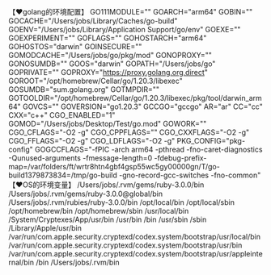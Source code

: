 
【❤️golang的环境配置】
GO111MODULE=""
GOARCH="arm64"
GOBIN=""
GOCACHE="/Users/jobs/Library/Caches/go-build"
GOENV="/Users/jobs/Library/Application Support/go/env"
GOEXE=""
GOEXPERIMENT=""
GOFLAGS=""
GOHOSTARCH="arm64"
GOHOSTOS="darwin"
GOINSECURE=""
GOMODCACHE="/Users/jobs/go/pkg/mod"
GONOPROXY=""
GONOSUMDB=""
GOOS="darwin"
GOPATH="/Users/jobs/go"
GOPRIVATE=""
GOPROXY="https://proxy.golang.org,direct"
GOROOT="/opt/homebrew/Cellar/go/1.20.3/libexec"
GOSUMDB="sum.golang.org"
GOTMPDIR=""
GOTOOLDIR="/opt/homebrew/Cellar/go/1.20.3/libexec/pkg/tool/darwin_arm64"
GOVCS=""
GOVERSION="go1.20.3"
GCCGO="gccgo"
AR="ar"
CC="cc"
CXX="c++"
CGO_ENABLED="1"
GOMOD="/Users/jobs/Desktop/Test/go.mod"
GOWORK=""
CGO_CFLAGS="-O2 -g"
CGO_CPPFLAGS=""
CGO_CXXFLAGS="-O2 -g"
CGO_FFLAGS="-O2 -g"
CGO_LDFLAGS="-O2 -g"
PKG_CONFIG="pkg-config"
GOGCCFLAGS="-fPIC -arch arm64 -pthread -fno-caret-diagnostics -Qunused-arguments -fmessage-length=0 -fdebug-prefix-map=/var/folders/ft/wrtr8htn4gbf4gsp55wc5gy00000gn/T/go-build1379873834=/tmp/go-build -gno-record-gcc-switches -fno-common"
【❤️OS的环境变量】
/Users/jobs/.rvm/gems/ruby-3.0.0/bin
/Users/jobs/.rvm/gems/ruby-3.0.0@global/bin
/Users/jobs/.rvm/rubies/ruby-3.0.0/bin
/opt/local/bin
/opt/local/sbin
/opt/homebrew/bin
/opt/homebrew/sbin
/usr/local/bin
/System/Cryptexes/App/usr/bin
/usr/bin
/bin
/usr/sbin
/sbin
/Library/Apple/usr/bin
/var/run/com.apple.security.cryptexd/codex.system/bootstrap/usr/local/bin
/var/run/com.apple.security.cryptexd/codex.system/bootstrap/usr/bin
/var/run/com.apple.security.cryptexd/codex.system/bootstrap/usr/appleinternal/bin
/bin
/Users/jobs/.rvm/bin
